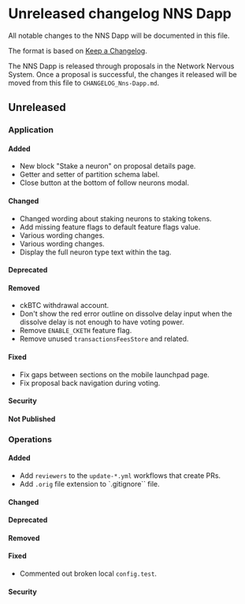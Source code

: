 
# Unreleased changelog NNS Dapp

All notable changes to the NNS Dapp will be documented in this file.

The format is based on [Keep a Changelog](https://keepachangelog.com/en/1.0.0/).

The NNS Dapp is released through proposals in the Network Nervous System. Once a
proposal is successful, the changes it released will be moved from this file to
`CHANGELOG_Nns-Dapp.md`.

## Unreleased

### Application

#### Added

* New block "Stake a neuron" on proposal details page.
* Getter and setter of partition schema label.
* Close button at the bottom of follow neurons modal.

#### Changed

* Changed wording about staking neurons to staking tokens.
* Add missing feature flags to default feature flags value.
* Various wording changes.
* Various wording changes.
* Display the full neuron type text within the tag.

#### Deprecated

#### Removed

* ckBTC withdrawal account.
* Don't show the red error outline on dissolve delay input when the dissolve delay is not enough to have voting power.
* Remove `ENABLE_CKETH` feature flag.
* Remove unused `transactionsFeesStore` and related.

#### Fixed

* Fix gaps between sections on the mobile launchpad page.
* Fix proposal back navigation during voting.

#### Security

#### Not Published

### Operations

#### Added

* Add `reviewers` to the `update-*.yml` workflows that create PRs.
* Add `.orig` file extension to `.gitignore`` file.

#### Changed

#### Deprecated

#### Removed

#### Fixed

* Commented out broken local `config.test`.

#### Security
